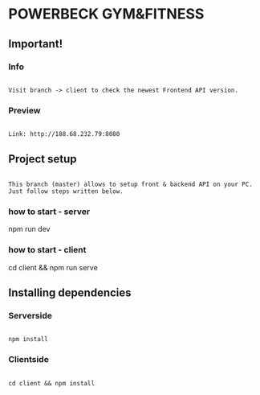 # POWERBECK GYM&FITNESS

## Important!

### Info
```

Visit branch -> client to check the newest Frontend API version.
```

### Preview
```

Link: http://188.68.232.79:8080
```

## Project setup
```

This branch (master) allows to setup front & backend API on your PC.
Just follow steps written below.
```

### how to start - server

npm run dev

### how to start - client 

cd client && npm run serve 

## Installing dependencies

### Serverside
```

npm install
```

### Clientside
```

cd client && npm install
```

